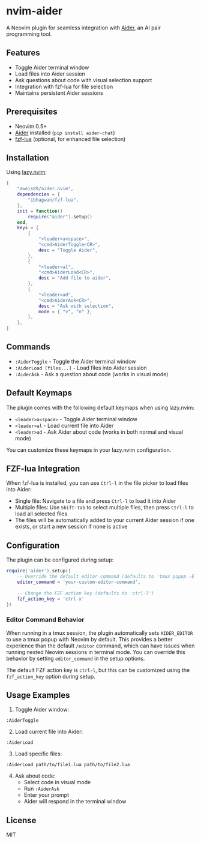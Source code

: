 # nvim-aider

A Neovim plugin for seamless integration with [Aider](https://github.com/paul-gauthier/aider), an AI pair programming tool.

## Features

- Toggle Aider terminal window
- Load files into Aider session
- Ask questions about code with visual selection support
- Integration with fzf-lua for file selection
- Maintains persistent Aider sessions

## Prerequisites

- Neovim 0.5+
- [Aider](https://github.com/paul-gauthier/aider) installed (`pip install aider-chat`)
- [fzf-lua](https://github.com/ibhagwan/fzf-lua) (optional, for enhanced file selection)

## Installation

Using [lazy.nvim](https://github.com/folke/lazy.nvim):

```lua
{
    "aweis89/aider.nvim",
    dependencies = {
        "ibhagwan/fzf-lua",
    },
    init = function()
        require("aider").setup()
    end,
    keys = {
        {
            "<leader>a<space>",
            "<cmd>AiderToggle<CR>",
            desc = "Toggle Aider",
        },
        {
            "<leader>al",
            "<cmd>AiderLoad<CR>",
            desc = "Add file to aider",
        },
        {
            "<leader>ad",
            "<cmd>AiderAsk<CR>",
            desc = "Ask with selection",
            mode = { "v", "n" },
        },
    },
}
```

## Commands

- `:AiderToggle` - Toggle the Aider terminal window
- `:AiderLoad [files...]` - Load files into Aider session
- `:AiderAsk` - Ask a question about code (works in visual mode)

## Default Keymaps

The plugin comes with the following default keymaps when using lazy.nvim:

- `<leader>a<space>` - Toggle Aider terminal window
- `<leader>al` - Load current file into Aider
- `<leader>ad` - Ask Aider about code (works in both normal and visual mode)

You can customize these keymaps in your lazy.nvim configuration.

## FZF-lua Integration

When fzf-lua is installed, you can use `Ctrl-l` in the file picker to load files into Aider:

- Single file: Navigate to a file and press `Ctrl-l` to load it into Aider
- Multiple files: Use `Shift-Tab` to select multiple files, then press `Ctrl-l` to load all selected files
- The files will be automatically added to your current Aider session if one exists, or start a new session if none is active

## Configuration

The plugin can be configured during setup:

```lua
require('aider').setup({
    -- Override the default editor command (defaults to 'tmux popup -E nvim' in tmux)
    editor_command = 'your-custom-editor-command',
    
    -- Change the FZF action key (defaults to 'ctrl-l')
    fzf_action_key = 'ctrl-x'
})
```

### Editor Command Behavior

When running in a tmux session, the plugin automatically sets `AIDER_EDITOR` to use a tmux popup with Neovim by default. This provides a better experience than the default `/editor` command, which can have issues when running nested Neovim sessions in terminal mode. You can override this behavior by setting `editor_command` in the setup options.

The default FZF action key is `ctrl-l`, but this can be customized using the `fzf_action_key` option during setup.

## Usage Examples

1. Toggle Aider window:
```vim
:AiderToggle
```

2. Load current file into Aider:
```vim
:AiderLoad
```

3. Load specific files:
```vim
:AiderLoad path/to/file1.lua path/to/file2.lua
```

4. Ask about code:
   - Select code in visual mode
   - Run `:AiderAsk`
   - Enter your prompt
   - Aider will respond in the terminal window

## License

MIT
